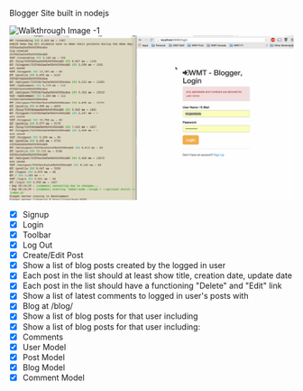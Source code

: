 Blogger Site built in nodejs

![Walkthrough Image -1](https://github.com/lkolla/wmt-blogger/blob/master/wmt-blogger.gif)
![Walkthrough Image -2](https://github.com/lkolla/wmt-blogger/blob/master/wmt-blogger-login.gif)


- [x] Signup
- [x] Login
- [x] Toolbar
- [x] Log Out
- [x] Create/Edit Post
- [x] Show a list of blog posts created by the logged in user
- [x] Each post in the list should at least show title, creation date, update date
- [x] Each post in the list should have a functioning "Delete" and "Edit" link
- [x] Show a list of latest comments to logged in user's posts with
- [x] Blog at /blog/<blogId>
- [x] Show a list of blog posts for that user including
- [x] Show a list of blog posts for that user including:
- [x] Comments
- [x] User Model
- [x] Post Model
- [x] Blog Model
- [x] Comment Model